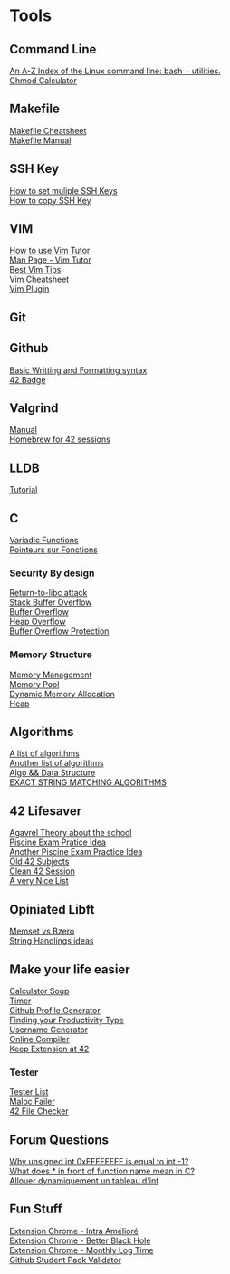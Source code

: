 # Tools

## Command Line
[An A-Z Index of the Linux command line: bash + utilities.](https://ss64.com/bash/)\
[Chmod Calculator](https://chmod-calculator.com/)

## Makefile
[Makefile Cheatsheet](https://bytes.usc.edu/cs104/wiki/makefile/#multi-file-example)\
[Makefile Manual](https://www.gnu.org/software/make/manual/html_node/Introduction.html)

## SSH Key
[How to set muliple SSH Keys](https://betterprogramming.pub/how-to-set-up-multiple-ssh-keys-ae6688f76570)\
[How to copy SSH Key](https://linuxhint.com/copy_ssh_keys/)

## VIM
[How to use Vim Tutor](https://superuser.com/questions/246487/how-to-use-vimtutor)\
[Man Page - Vim Tutor](https://web.archive.org/web/20100107121743/http://linuxcommand.gds.tuwien.ac.at/man_pages/vimtutor1.html)\
[Best Vim Tips](https://vim.fandom.com/wiki/Best_Vim_Tips)\
[Vim Cheatsheet](https://vim.rtorr.com/)\
[Vim Plugin](https://vimawesome.com/)

## Git

## Github
[Basic Writting and Formatting syntax](https://docs.github.com/en/get-started/writing-on-github/getting-started-with-writing-and-formatting-on-github/basic-writing-and-formatting-syntax)\
[42 Badge](https://github.com/JaeSeoKim/badge42)

## Valgrind
[Manual](https://valgrind.org/docs/manual/quick-start.html)\
[Homebrew for 42 sessions](https://github.com/kube/42homebrew)

## LLDB
[Tutorial](https://lldb.llvm.org/use/tutorial.html)

## C
[Variadic Functions](https://www.youtube.com/watch?v=S-ak715zIIE)\
[Pointeurs sur Fonctions](https://sdz.tdct.org/sdz/les-pointeurs-sur-fonctions-1.html)

### Security By design
[Return-to-libc attack](https://en.wikipedia.org/wiki/Return-to-libc_attack)\
[Stack Buffer Overflow](https://en.wikipedia.org/wiki/Stack_buffer_overflow)\
[Buffer Overflow](https://en.wikipedia.org/wiki/Buffer_overflow)\
[Heap Overflow](https://en.wikipedia.org/wiki/Heap_overflow)\
[Buffer Overflow Protection](https://en.wikipedia.org/wiki/Buffer_overflow_protection#GNU_Compiler_Collection_(GCC))

### Memory Structure
[Memory Management](https://en.wikipedia.org/wiki/Memory_management)\
[Memory Pool](https://en.wikipedia.org/wiki/Memory_pool)\
[Dynamic Memory Allocation](https://en.wikipedia.org/wiki/C_dynamic_memory_allocation#cite_note-10)\
[Heap](https://en.wikipedia.org/wiki/Heap_(data_structure))

## Algorithms
[A list of algorithms](https://www.wikiwand.com/en/List_of_algorithms#/Combinatorial_algorithms)\
[Another list of algorithms](https://carlcheo.com/compsci)\
[Algo && Data Structure](https://xlinux.nist.gov/dads/)\
[EXACT STRING MATCHING ALGORITHMS](http://www-igm.univ-mlv.fr/~lecroq/string/)

## 42 Lifesaver
[Agavrel Theory about the school](https://github.com/agavrel/42_CheatSheet)\
[Piscine Exam Pratice Idea](https://github.com/alanbarrett2/42-Final-Exam)\
[Another Piscine Exam Practice Idea](https://github.com/barimehdi77/42-piscine-exam)\
[Old 42 Subjects](https://github.com/Binary-Hackers/42_Subjects)\
[Clean 42 Session](https://github.com/ombhd/Cleaner_42)\
[A very Nice List](https://github.com/leeoocca/awesome-42)

## Opiniated Libft
[Memset vs Bzero](https://fdiv.net/2009/01/14/memset-vs-bzero-ultimate-showdown)\
[String Handlings ideas](https://en.wikipedia.org/wiki/C_string_handling)
 
## Make your life easier
[Calculator Soup](https://www.calculatorsoup.com/)\
[Timer](https://timer.singuerinc.com/)\
[Github Profile Generator](https://rahuldkjain.github.io/gh-profile-readme-generator/)\
[Finding your Productivity Type](https://todoist.com/productivity-methods)\
[Username Generator](https://www.spinxo.com/)\
[Online Compiler](https://onecompiler.com/)\
[Keep Extension at 42](https://github.com/FreekBes/keep_extensions)

### Tester
[Tester List](https://github.com/Kwevan/42-Tests)\
[Maloc Failer](https://github.com/hilmi-yilmaz/malloc_failer)\
[42 File Checker](https://github.com/jgigault/42FileChecker)

## Forum Questions
[Why unsigned int 0xFFFFFFFF is equal to int -1?](https://stackoverflow.com/questions/1863153/why-unsigned-int-0xffffffff-is-equal-to-int-1)\
[What does * in front of function name mean in C?](https://stackoverflow.com/questions/57341825/what-does-in-front-of-function-name-mean-in-c)\
[Allouer dynamiquement un tableau d'int](https://openclassrooms.com/forum/sujet/allouer-dynamiquement-un-tableau-dint)

## Fun Stuff
[Extension Chrome - Intra Amélioré](https://chrome.google.com/webstore/detail/improved-intra-42/hmflgigeigiejaogcgamkecmlibcpdgo)\
[Extension Chrome - Better Black Hole](https://chrome.google.com/webstore/detail/better-black-hole-42-intr/oimhggembfdoaimpkppcpdjnfejiakbf)\
[Extension Chrome - Monthly Log Time](https://chrome.google.com/webstore/detail/ftlogtime/mnohnflacgkmhaocfhhmjeeciibiciep)\
[Github Student Pack Validator](https://github-portal.42.fr/)

